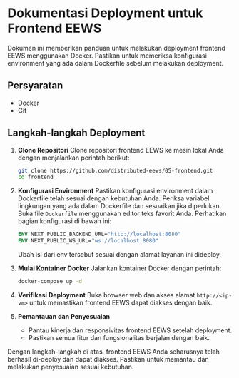 # Dokumentasi Deployment untuk Frontend EEWS

Dokumen ini memberikan panduan untuk melakukan deployment frontend EEWS menggunakan Docker. Pastikan untuk memeriksa konfigurasi environment yang ada dalam Dockerfile sebelum melakukan deployment.

## Persyaratan

- Docker
- Git

## Langkah-langkah Deployment

1. **Clone Repositori**
   Clone repositori frontend EEWS ke mesin lokal Anda dengan menjalankan perintah berikut:

   ```bash
   git clone https://github.com/distributed-eews/05-frontend.git
   cd frontend
   ```

2. **Konfigurasi Environment**
   Pastikan konfigurasi environment dalam Dockerfile telah sesuai dengan kebutuhan Anda. Periksa variabel lingkungan yang ada dalam Dockerfile dan sesuaikan jika diperlukan.
   Buka file `Dockerfile` menggunakan editor teks favorit Anda. Perhatikan bagian konfigurasi di bawah ini:

   ```Dockerfile
   ENV NEXT_PUBLIC_BACKEND_URL="http://localhost:8080"
   ENV NEXT_PUBLIC_WS_URL="ws://localhost:8080"
   ```

   Ubah isi dari env tersebut sesuai dengan alamat layanan ini dideploy.

3. **Mulai Kontainer Docker**
   Jalankan kontainer Docker dengan perintah:

   ```bash
   docker-compose up -d
   ```

4. **Verifikasi Deployment**
   Buka browser web dan akses alamat `http://<ip-vm>` untuk memastikan frontend EEWS dapat diakses dengan baik.

5. **Pemantauan dan Penyesuaian**
   - Pantau kinerja dan responsivitas frontend EEWS setelah deployment.
   - Pastikan semua fitur dan fungsionalitas berjalan dengan baik.

Dengan langkah-langkah di atas, frontend EEWS Anda seharusnya telah berhasil di-deploy dan dapat diakses. Pastikan untuk memantau dan melakukan penyesuaian sesuai kebutuhan.
